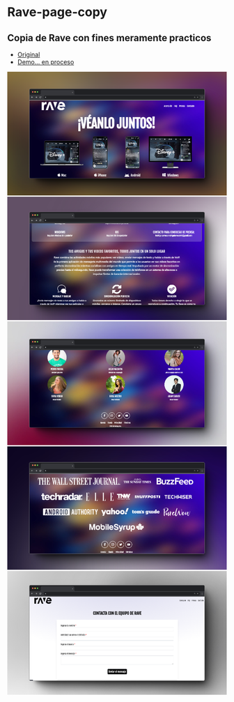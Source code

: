 # Rave-page-copy
## Copia de Rave con fines meramente practicos
* [Original](https://rave.io/es)
* [Demo... en proceso](https://github.com/RodrigoLarroca/ravecopy/tree/master)

![](https://github.com/RodrigoLarroca/ravecopy/blob/master/746shots_so.png)
![](https://github.com/RodrigoLarroca/ravecopy/blob/master/447shots_so.png)
![](https://github.com/RodrigoLarroca/ravecopy/blob/master/135shots_so.png)
![](https://github.com/RodrigoLarroca/ravecopy/blob/master/756shots_so.png)
![](https://github.com/RodrigoLarroca/ravecopy/blob/master/202shots_so.png)
